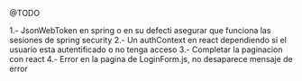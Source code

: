 @TODO

1.- JsonWebToken en spring o en su defecti asegurar que funciona las sesiones de spring security
2.- Un authContext en react dependiendo si el usuario esta autentificado o no tenga acceso
3.- Completar la paginacion con react
4.- Error en la pagina de LoginForm.js, no desaparece mensaje de error
